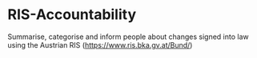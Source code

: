 # RIS-Accountability
Summarise, categorise and inform people about changes signed into law using the Austrian RIS (https://www.ris.bka.gv.at/Bund/)
